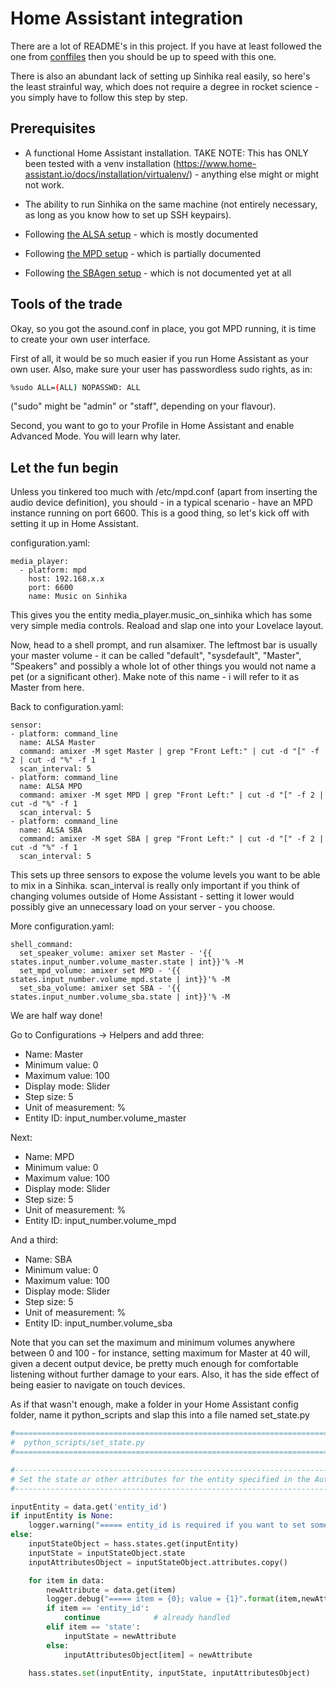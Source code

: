 # Home Assistant integration

There are a lot of README's in this project. If you have at least followed the one from [conffiles](../conffiles) then you should be up to speed with this one.

There is also an abundant lack of setting up Sinhika real easily, so here's the least strainful way, which does not require a degree in rocket science - you simply have to follow this step by step.

## Prerequisites

- A functional Home Assistant installation. TAKE NOTE: This has ONLY been tested with a venv installation (https://www.home-assistant.io/docs/installation/virtualenv/) - anything else might or might not work.

- The ability to run Sinhika on the same machine (not entirely necessary, as long as you know how to set up SSH keypairs).

- Following [the ALSA setup](../conffiles/README.md) - which is mostly documented

- Following [the MPD setup](../conffiles/MPD.md) - which is partially documented

- Following [the SBAgen setup](../conffiles/SBA.md) - which is not documented yet at all

## Tools of the trade

Okay, so you got the asound.conf in place, you got MPD running, it is time to create your own user interface.

First of all, it would be so much easier if you run Home Assistant as your own user. Also, make sure your user has passwordless sudo rights, as in:

```bash
%sudo ALL=(ALL) NOPASSWD: ALL
```

("sudo" might be "admin" or "staff", depending on your flavour).

Second, you want to go to your Profile in Home Assistant and enable Advanced Mode. You will learn why later.

## Let the fun begin

Unless you tinkered too much with /etc/mpd.conf (apart from inserting the audio device definition), you should - in a typical scenario - have an MPD instance running on port 6600. This is a good thing, so let's kick off with setting it up in Home Assistant.

configuration.yaml:

```
media_player:
  - platform: mpd
    host: 192.168.x.x
    port: 6600
    name: Music on Sinhika
```

This gives you the entity media_player.music_on_sinhika which has some very simple media controls. Reaload and slap one into your Lovelace layout.

Now, head to a shell prompt, and run alsamixer. The leftmost bar is usually your master volume - it can be called "default", "sysdefault", "Master", "Speakers" and possibly a whole lot of other things you would not name a pet (or a significant other). Make note of this name - i will refer to it as Master from here.

Back to configuration.yaml:

```
sensor:
- platform: command_line
  name: ALSA Master
  command: amixer -M sget Master | grep "Front Left:" | cut -d "[" -f 2 | cut -d "%" -f 1
  scan_interval: 5
- platform: command_line
  name: ALSA MPD
  command: amixer -M sget MPD | grep "Front Left:" | cut -d "[" -f 2 | cut -d "%" -f 1
  scan_interval: 5
- platform: command_line
  name: ALSA SBA
  command: amixer -M sget SBA | grep "Front Left:" | cut -d "[" -f 2 | cut -d "%" -f 1
  scan_interval: 5
```

This sets up three sensors to expose the volume levels you want to be able to mix in a Sinhika. scan_interval is really only important if you think of changing volumes outside of Home Assistant - setting it lower would possibly give an unnecessary load on your server - you choose.

More configuration.yaml:

```
shell_command:
  set_speaker_volume: amixer set Master - '{{ states.input_number.volume_master.state | int}}'% -M
  set_mpd_volume: amixer set MPD - '{{ states.input_number.volume_mpd.state | int}}'% -M
  set_sba_volume: amixer set SBA - '{{ states.input_number.volume_sba.state | int}}'% -M
```

We are half way done!

Go to Configurations -> Helpers and add three:

- Name: Master
- Minimum value: 0
- Maximum value: 100
- Display mode: Slider
- Step size: 5
- Unit of measurement: %
- Entity ID: input_number.volume_master

Next:

- Name: MPD
- Minimum value: 0
- Maximum value: 100
- Display mode: Slider
- Step size: 5
- Unit of measurement: %
- Entity ID: input_number.volume_mpd

And a third:

- Name: SBA
- Minimum value: 0
- Maximum value: 100
- Display mode: Slider
- Step size: 5
- Unit of measurement: %
- Entity ID: input_number.volume_sba

Note that you can set the maximum and minimum volumes anywhere between 0 and 100 - for instance, setting maximum for Master at 40 will, given a decent output device, be pretty much enough for comfortable listening without further damage to your ears. Also, it has the side effect of being easier to navigate on touch devices.

As if that wasn't enough, make a folder in your Home Assistant config folder, name it python_scripts and slap this into a file named set_state.py

```python
#==================================================================================================
#  python_scripts/set_state.py
#==================================================================================================

#--------------------------------------------------------------------------------------------------
# Set the state or other attributes for the entity specified in the Automation Action
#--------------------------------------------------------------------------------------------------

inputEntity = data.get('entity_id')
if inputEntity is None:
    logger.warning("===== entity_id is required if you want to set something.")
else:
    inputStateObject = hass.states.get(inputEntity)
    inputState = inputStateObject.state
    inputAttributesObject = inputStateObject.attributes.copy()

    for item in data:
        newAttribute = data.get(item)
        logger.debug("===== item = {0}; value = {1}".format(item,newAttribute))
        if item == 'entity_id':
            continue            # already handled
        elif item == 'state':
            inputState = newAttribute
        else:
            inputAttributesObject[item] = newAttribute

    hass.states.set(inputEntity, inputState, inputAttributesObject)
```
